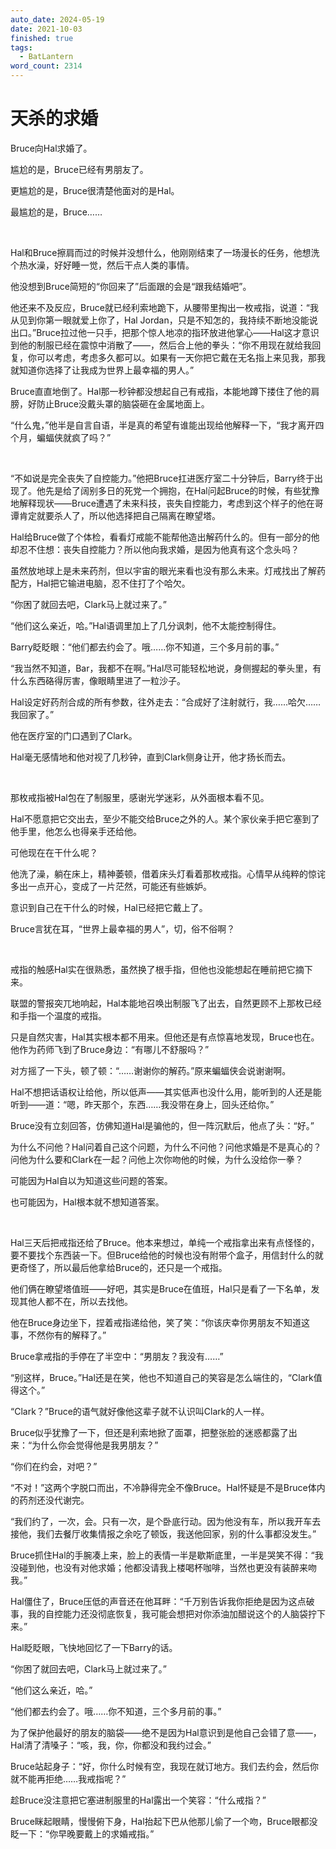 ```yaml
---
auto_date: 2024-05-19
date: 2021-10-03
finished: true
tags:
  - BatLantern
word_count: 2314
---
```


# 天杀的求婚

Bruce向Hal求婚了。

尴尬的是，Bruce已经有男朋友了。

更尴尬的是，Bruce很清楚他面对的是Hal。

最尴尬的是，Bruce……

<br>

Hal和Bruce擦肩而过的时候并没想什么，他刚刚结束了一场漫长的任务，他想洗个热水澡，好好睡一觉，然后干点人类的事情。

他没想到Bruce简短的“你回来了”后面跟的会是“跟我结婚吧”。

他还来不及反应，Bruce就已经利索地跪下，从腰带里掏出一枚戒指，说道：“我从见到你第一眼就爱上你了，Hal Jordan，只是不知怎的，我持续不断地没能说出口。”Bruce拉过他一只手，把那个惊人地凉的指环放进他掌心——Hal这才意识到他的制服已经在震惊中消散了——，然后合上他的拳头：“你不用现在就给我回复，你可以考虑，考虑多久都可以。如果有一天你把它戴在无名指上来见我，那我就知道你选择了让我成为世界上最幸福的男人。”

Bruce直直地倒了。Hal那一秒钟都没想起自己有戒指，本能地蹲下搂住了他的肩膀，好防止Bruce没戴头罩的脑袋砸在金属地面上。

“什么鬼，”他半是自言自语，半是真的希望有谁能出现给他解释一下，“我才离开四个月，蝙蝠侠就疯了吗？”

<br>

“不如说是完全丧失了自控能力。”他把Bruce扛进医疗室二十分钟后，Barry终于出现了。他先是给了阔别多日的死党一个拥抱，在Hal问起Bruce的时候，有些犹豫地解释现状——Bruce遭遇了未来科技，丧失自控能力，考虑到这个样子的他在哥谭肯定就要杀人了，所以他选择把自己隔离在瞭望塔。

Hal给Bruce做了个体检，看看灯戒能不能帮他造出解药什么的。但有一部分的他却忍不住想：丧失自控能力？所以他向我求婚，是因为他真有这个念头吗？

虽然放地球上是未来药剂，但以宇宙的眼光来看也没有那么未来。灯戒找出了解药配方，Hal把它输进电脑，忍不住打了个哈欠。

“你困了就回去吧，Clark马上就过来了。”

“他们这么亲近，哈。”Hal语调里加上了几分讽刺，他不太能控制得住。

Barry眨眨眼：“他们都去约会了。哦……你不知道，三个多月前的事。”

“我当然不知道，Bar，我都不在啊。”Hal尽可能轻松地说，身侧握起的拳头里，有什么东西硌得厉害，像眼睛里进了一粒沙子。

Hal设定好药剂合成的所有参数，往外走去：“合成好了注射就行，我……哈欠……我回家了。”

他在医疗室的门口遇到了Clark。

Hal毫无感情地和他对视了几秒钟，直到Clark侧身让开，他才扬长而去。

<br>

那枚戒指被Hal包在了制服里，感谢光学迷彩，从外面根本看不见。

Hal不愿意把它交出去，至少不能交给Bruce之外的人。某个家伙亲手把它塞到了他手里，他怎么也得亲手还给他。

可他现在在干什么呢？

他洗了澡，躺在床上，精神萎顿，借着床头灯看着那枚戒指。心情早从纯粹的惊诧多出一点开心，变成了一片茫然，可能还有些嫉妒。

意识到自己在干什么的时候，Hal已经把它戴上了。

Bruce言犹在耳，“世界上最幸福的男人”，切，俗不俗啊？

<br>

戒指的触感Hal实在很熟悉，虽然换了根手指，但他也没能想起在睡前把它摘下来。

联盟的警报突兀地响起，Hal本能地召唤出制服飞了出去，自然更顾不上那枚已经和手指一个温度的戒指。

只是自然灾害，Hal其实根本都不用来。但他还是有点惊喜地发现，Bruce也在。他作为药师飞到了Bruce身边：“有哪儿不舒服吗？”

对方摇了一下头，顿了顿：“……谢谢你的解药。”原来蝙蝠侠会说谢谢啊。

Hal不想把话语权让给他，所以低声——其实低声也没什么用，能听到的人还是能听到——道：“嗯，昨天那个，东西……我没带在身上，回头还给你。”

Bruce没有立刻回答，仿佛知道Hal是骗他的，但一阵沉默后，他点了头：“好。”

为什么不问他？Hal问着自己这个问题，为什么不问他？问他求婚是不是真心的？问他为什么要和Clark在一起？问他上次你吻他的时候，为什么没给你一拳？

可能因为Hal自以为知道这些问题的答案。

也可能因为，Hal根本就不想知道答案。

<br>

Hal三天后把戒指还给了Bruce。他本来想过，单纯一个戒指拿出来有点怪怪的，要不要找个东西装一下。但Bruce给他的时候也没有附带个盒子，用信封什么的就更奇怪了，所以最后他拿给Bruce的，还只是一个戒指。

他们俩在瞭望塔值班——好吧，其实是Bruce在值班，Hal只是看了一下名单，发现其他人都不在，所以去找他。

他在Bruce身边坐下，捏着戒指递给他，笑了笑：“你该庆幸你男朋友不知道这事，不然你有的解释了。”

Bruce拿戒指的手停在了半空中：“男朋友？我没有……”

“别这样，Bruce。”Hal还是在笑，他也不知道自己的笑容是怎么端住的，“Clark值得这个。”

“Clark？”Bruce的语气就好像他这辈子就不认识叫Clark的人一样。

Bruce似乎犹豫了一下，但还是利索地掀了面罩，把整张脸的迷惑都露了出来：“为什么你会觉得他是我男朋友？”

“你们在约会，对吧？”

“不对！”这两个字脱口而出，不冷静得完全不像Bruce。Hal怀疑是不是Bruce体内的药剂还没代谢完。

“我们约了，一次，会。只有一次，是个卧底行动。因为他没有车，所以我开车去接他，我们去餐厅收集情报之余吃了顿饭，我送他回家，别的什么事都没发生。”

Bruce抓住Hal的手腕凑上来，脸上的表情一半是歇斯底里，一半是哭笑不得：“我没碰到他，也没有对他求婚；他都没请我上楼喝杯咖啡，当然也更没有装醉来吻我。”

Hal僵住了，Bruce压低的声音还在他耳畔：“千万别告诉我你拒绝是因为这点破事，我的自控能力还没彻底恢复，我可能会想把对你添油加醋说这个的人脑袋拧下来。”

Hal眨眨眼，飞快地回忆了一下Barry的话。

“你困了就回去吧，Clark马上就过来了。”

“他们这么亲近，哈。”

“他们都去约会了。哦……你不知道，三个多月前的事。”

为了保护他最好的朋友的脑袋——绝不是因为Hal意识到是他自己会错了意——，Hal清了清嗓子：“咳，我，你，你都没和我约过会。”

Bruce站起身子：“好，你什么时候有空，我现在就订地方。我们去约会，然后你就不能再拒绝……我戒指呢？”

趁Bruce没注意把它塞进制服里的Hal露出一个笑容：“什么戒指？”

Bruce眯起眼睛，慢慢俯下身，Hal抬起下巴从他那儿偷了一个吻，Bruce眼都没眨一下：“你早晚要戴上的求婚戒指。”
